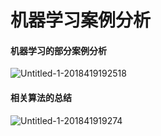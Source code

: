 # 机器学习案例分析


#### 机器学习的部分案例分析

![Untitled-1-2018419192518](http://p693ase25.bkt.clouddn.com/Untitled-1-2018419192518.png)


#### 相关算法的总结

![Untitled-1-201841919274](http://p693ase25.bkt.clouddn.com/Untitled-1-201841919274.png)











